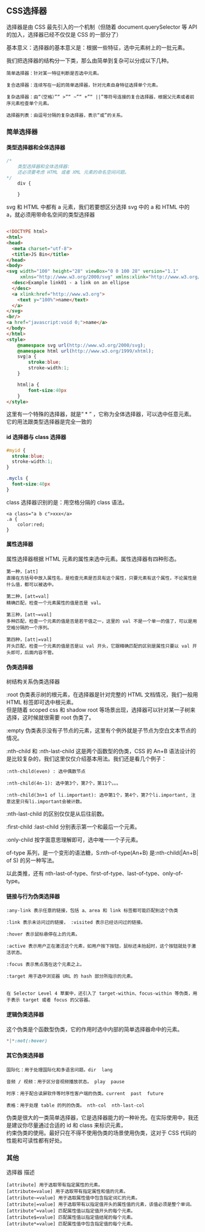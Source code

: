 ## CSS选择器

选择器是由 CSS 最先引入的一个机制（但随着 document.querySelector 等 API 的加入，选择器已经不仅仅是 CSS 的一部分了）

基本意义：选择器的基本意义是：根据一些特征，选中元素树上的一批元素。

我们把选择器的结构分一下类，那么由简单到复杂可以分成以下几种。

```
简单选择器：针对某一特征判断是否选中元素。

复合选择器：连续写在一起的简单选择器，针对元素自身特征选择单个元素。

复杂选择器：由“（空格）”“ >”“ ~”“ +”“ ||”等符号连接的复合选择器，根据父元素或者前序元素检查单个元素。

选择器列表：由逗号分隔的复杂选择器，表示“或”的关系。

```

### 简单选择器

#### 类型选择器和全体选择器

```css
/*
	类型选择器和全体选择器:
	还必须要考虑 HTML 或者 XML 元素的命名空间问题。
*/
	div {

	}

```

svg 和 HTML 中都有 a 元素，我们若要想区分选择 svg 中的 a 和 HTML 中的 a，就必须用带命名空间的类型选择器

```html

<!DOCTYPE html>
<html>
<head>
  <meta charset="utf-8">
  <title>JS Bin</title>
</head>
<body>
<svg width="100" height="28" viewBox="0 0 100 28" version="1.1"
     xmlns="http://www.w3.org/2000/svg" xmlns:xlink="http://www.w3.org/1999/xlink">
  <desc>Example link01 - a link on an ellipse
  </desc>
  <a xlink:href="http://www.w3.org">
    <text y="100%">name</text>
  </a>
</svg>
<br/>
<a href="javascript:void 0;">name</a>
</body>
</html>
<style>
	@namespace svg url(http://www.w3.org/2000/svg);
	@namespace html url(http://www.w3.org/1999/xhtml);
	svg|a {
		stroke:blue;
		stroke-width:1;
	}

	html|a {
		font-size:40px
	}
</style>

```

这里有一个特殊的选择器，就是“ * ” ，它称为全体选择器，可以选中任意元素。它的用法跟类型选择器是完全一致的

#### id 选择器与 class 选择器

```css
#myid {
  stroke:blue;
  stroke-width:1;
}

.mycls {
  font-size:40px
}
```


class 选择器识别的是：用空格分隔的 class 语法。

```
<a class="a b c">xxx</a>
.a {
    color:red;
}
```

#### 属性选择器

属性选择器根据 HTML 元素的属性来选中元素。属性选择器有四种形态。

```
第一种，[att] 
直接在方括号中放入属性名，是检查元素是否具有这个属性，只要元素有这个属性，不论属性是什么值，都可以被选中。

第二种，[att=val]
精确匹配，检查一个元素属性的值是否是 val。

第三种，[att~=val]
多种匹配，检查一个元素的值是否是若干值之一，这里的 val 不是一个单一的值了，可以是用空格分隔的一个序列。

第四种，[att|=val]
开头匹配，检查一个元素的值是否是以 val 开头，它跟精确匹配的区别是属性只要以 val 开头即可，后面内容不管。

```

#### 伪类选择器

树结构关系伪类选择器

:root 伪类表示树的根元素，在选择器是针对完整的 HTML 文档情况，我们一般用 HTML 标签即可选中根元素。  
但是随着 scoped css 和 shadow root 等场景出现，选择器可以针对某一子树来选择，这时候就很需要 root 伪类了。  

:empty 伪类表示没有子节点的元素，这里有个例外就是子节点为空白文本节点的情况。

:nth-child 和 :nth-last-child 这是两个函数型的伪类，CSS 的 An+B 语法设计的是比较复杂的，我们这里仅仅介绍基本用法。我们还是看几个例子：

```
:nth-child(even) : 选中偶数节点

:nth-child(4n-1): 选中第3个，第7个，第11个。。。

:nth-child(3n+1 of li.important): 选中第1个，第4个，第7个li.important, 注意这里只有li.important会被计数。
```

:nth-last-child 的区别仅仅是从后往前数。

:first-child :last-child 分别表示第一个和最后一个元素。

:only-child 按字面意思理解即可，选中唯一一个子元素。

of-type 系列，是一个变形的语法糖，S:nth-of-type(An+B) 是:nth-child(|An+B| of S) 的另一种写法。

以此类推，还有 nth-last-of-type、first-of-type、last-of-type、only-of-type。

#### 链接与行为伪类选择器

```
:any-link 表示任意的链接，包括 a、area 和 link 标签都可能匹配到这个伪类

:link 表示未访问过的链接， :visited 表示已经访问过的链接。

:hover 表示鼠标悬停在上的元素。

:active 表示用户正在激活这个元素，如用户按下按钮，鼠标还未抬起时，这个按钮就处于激活状态。

:focus 表示焦点落在这个元素之上。

:target 用于选中浏览器 URL 的 hash 部分所指示的元素。


在 Selector Level 4 草案中，还引入了 target-within、focus-within 等伪类，用于表示 target 或者 focus 的父容器。
```

#### 逻辑伪类选择器

这个伪类是个函数型伪类，它的作用时选中内部的简单选择器命中的元素。

```css
*|*:not(:hover)
```

#### 其它伪类选择器

```
国际化：用于处理国际化和多语言问题。dir  lang

音频 / 视频：用于区分音视频播放状态。 play  pause

时序：用于配合读屏软件等时序性客户端的伪类。current  past  future

表格：用于处理 table 的列的伪类。 nth-col  nth-last-col

```

伪类是很大的一类简单选择器，它是选择器能力的一种补充。在实际使用中，我还是建议你尽量通过合适的 id 和 class 来标识元素，  
约束伪类的使用。最好只在不得不使用伪类的场景使用伪类，这对于 CSS 代码的性能和可读性都有好处。  


### 其他

选择器 描述

```
[attribute] 用于选取带有指定属性的元素。
[attribute=value] 用于选取带有指定属性和值的元素。
[attribute~=value] 用于选取属性值中包含指定词汇的元素。
[attribute|=value] 用于选取带有以指定值开头的属性值的元素，该值必须是整个单词。
[attribute^=value] 匹配属性值以指定值开头的每个元素。
[attribute$=value] 匹配属性值以指定值结尾的每个元素。
[attribute*=value] 匹配属性值中包含指定值的每个元素。

```